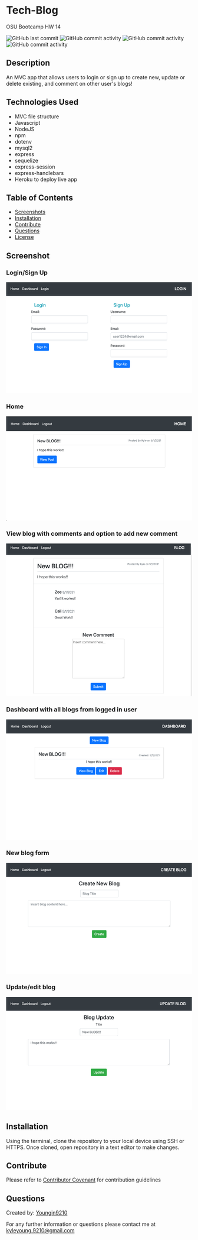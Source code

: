 # Tech-Blog
OSU Bootcamp HW 14

![GitHub last commit](https://img.shields.io/github/last-commit/Youngin9210/Tech-Blog)
![GitHub commit activity](https://img.shields.io/github/commit-activity/m/Youngin9210/Tech-Blog)
![GitHub commit activity](https://img.shields.io/github/languages/count/Youngin9210/Tech-Blog)
![GitHub commit activity](https://img.shields.io/github/languages/top/Youngin9210/Tech-Blog)

## Description

An MVC app that allows users to login or sign up to create new, update or delete existing, and comment on other user's blogs!

## Technologies Used

* MVC file structure
* Javascript
* NodeJS
* npm
* dotenv
* mysql2
* express
* sequelize
* express-session
* express-handlebars
* Heroku to deploy live app

## Table of Contents

- [Screenshots](#screenshots)
- [Installation](#installation)
- [Contribute](#contribute)
- [Questions](#questions)
- [License](#license)

## Screenshot

### Login/Sign Up

![image](readmeAssets/login.png)

### Home

![image](readmeAssets/homepage.png)

### View blog with comments and option to add new comment

![image](readmeAssets/viewBlog.png)

### Dashboard with all blogs from logged in user

![image](readmeAssets/dashboard.png)

### New blog form

![image](readmeAssets/newBlog.png)

### Update/edit blog

![image](readmeAssets/updateBlog.png)

## Installation

Using the terminal, clone the repository to your local device using SSH or HTTPS. Once cloned, open repository in a text editor to make changes.

## Contribute

Please refer to [Contributor Covenant](https://www.contributor-covenant.org/version/2/0/code_of_conduct/) for contribution guidelines

## Questions

Created by: [Youngin9210](https://github.com/Youngin9210)

For any further information or questions please contact me at [kyleyoung.9210@gmail.com](mailto:kyleyoung.9210@gmail.com)